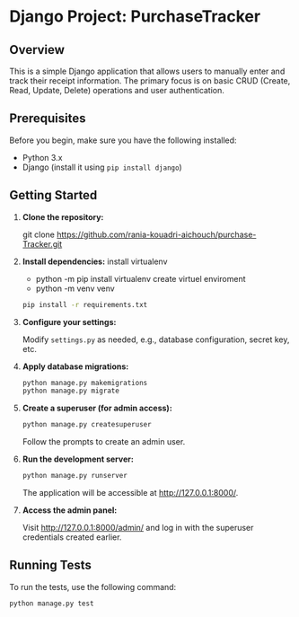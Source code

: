 # Django Project: PurchaseTracker

## Overview

This is a simple Django application that allows users to manually enter and track their receipt information. The primary focus is on basic CRUD (Create, Read, Update, Delete) operations and user authentication.

## Prerequisites

Before you begin, make sure you have the following installed:

- Python 3.x
- Django (install it using `pip install django`)

## Getting Started

1. **Clone the repository:**

   git clone https://github.com/rania-kouadri-aichouch/purchase-Tracker.git

2. **Install dependencies:**
   install virtualenv

   - python -m pip install virtualenv
     create virtuel enviroment
   - python -m venv venv

   ```bash
   pip install -r requirements.txt
   ```

3. **Configure your settings:**

   Modify `settings.py` as needed, e.g., database configuration, secret key, etc.

4. **Apply database migrations:**

   ```bash
   python manage.py makemigrations
   python manage.py migrate

   ```

5. **Create a superuser (for admin access):**

   ```bash
   python manage.py createsuperuser
   ```

   Follow the prompts to create an admin user.

6. **Run the development server:**

   ```bash
   python manage.py runserver
   ```

   The application will be accessible at http://127.0.0.1:8000/.

7. **Access the admin panel:**

   Visit http://127.0.0.1:8000/admin/ and log in with the superuser credentials created earlier.

## Running Tests

To run the tests, use the following command:

```bash
python manage.py test
```
